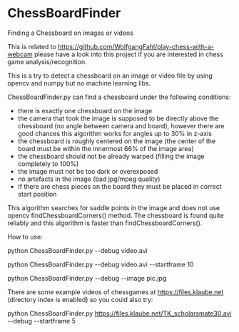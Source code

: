 # ChessBoardFinder
Finding a Chessboard on images or videos

This is related to https://github.com/WolfgangFahl/play-chess-with-a-webcam please have a look into this project if you are interested in chess game analysis/recognition.

This is a try to detect a chessboard on an image or video file by using opencv and numpy but no machine learning libs. 

ChessBoardFinder.py can find a chessboard under the following conditions:
- there is exactly one chessboard on the image
- the camera that took the image is supposed to be directly above the chessboard (no angle between camera and board), however there are good chances this algorithm works for angles up to 30% in z-axis
- the chessboard is roughly centered on the image (the center of the board must be within the innermost 66% of the image area)
- the chessboard should not be already warped (filling the image completely to 100%)
- the image must not be too dark or overexposed 
- no artefacts in the image (bad jpg/mpeg quality)
- If there are chess pieces on the board they must be placed in correct start position

This algorithm searches for saddle points in the image and does not use opencv findChessboardCorners() method. 
The chessboard is found quite reliably and this algorithm is faster than findChessboardCorners().

How to use:

python ChessBoardFinder.py --debug video.avi

python ChessBoardFinder.py --debug video.avi --startframe 10

python ChessBoardFinder.py --debug --image pic.jpg

There are some example videos of chessgames at https://files.klaube.net (directory index is enabled) so you could also try:

python ChessBoardFinder.py https://files.klaube.net/TK_scholarsmate30.avi --debug --startframe 5
